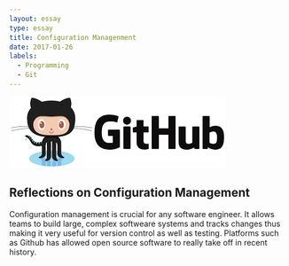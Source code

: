 ```yaml
---
layout: essay
type: essay
title: Configuration Managenment
date: 2017-01-26
labels:
  - Programming
  - Git
---
```


<img class="ui fluid image" src="../images/github.png">

## Reflections on Configuration Management

Configuration management is crucial for any software engineer. It allows teams to build large, complex softweare systems and tracks changes thus making it 
very useful for version control as well as testing. Platforms such as Github has allowed open source software to really take off in recent history. 

